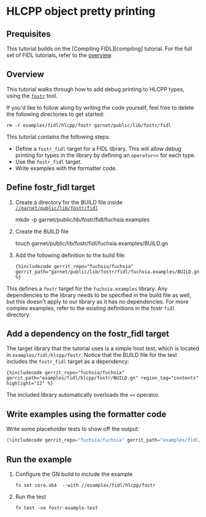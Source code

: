 # HLCPP object pretty printing

## Prequisites

This tutorial builds on the [Compiling FIDL][compiling] tutorial. For the
full set of FIDL tutorials, refer to the [overview][overview].

## Overview

This tutorial walks through how to add debug printing to HLCPP types, using the
[`fostr`][fostr-dir] tool.

If you'd like to follow along by writing the code yourself, feel
free to delete the following directories to get started:

    rm -r examples/fidl/hlcpp/fostr garnet/public/lib/fostr/fidl

This tutorial contains the following steps:

* Define a `fostr_fidl` target for a FIDL library. This will allow debug printing for
  types in the library by defining an `operator<<` for each type.
* Use the `fostr_fidl` target.
* Write examples with the formatter code.

## Define fostr_fidl target

1. Create a directory for the BUILD file inside [`//garnet/public/lib/fostr/fidl`][fostr-dir]

    mkdir -p garnet/public/lib/fostr/fidl/fuchsia.examples

2. Create the BUILD file

    touch garnet/public/lib/fostr/fidl/fuchsia.examples/BUILD.gn

3. Add the following definition to the build file:

    ```gn
    {%includecode gerrit_repo="fuchsia/fuchsia" gerrit_path="garnet/public/lib/fostr/fidl/fuchsia.examples/BUILD.gn" %}
    ```

This defines a `fostr` target for the `fuchsia.examples` library. Any
dependencies to the library needs to be specified in the build file as well, but
this doesn't apply to our library as it has no dependencies. For more complex
examples, refer to the existing definitions in the fostr `fidl` directory.

## Add a dependency on the fostr_fidl target

The target library that the tutorial uses is a simple host test, which is
located in `examples/fidl/hlcpp/fostr`. Notice that the BUILD file for the test
includes the `fostr_fidl` target as a dependency:

```gn
{%includecode gerrit_repo="fuchsia/fuchsia" gerrit_path="examples/fidl/hlcpp/fostr/BUILD.gn" region_tag="contents" highlight="12" %}
```

The included library automatically overloads the `<<` operator.

## Write examples using the formatter code

Write some placeholder tests to show off the output:

```cpp
{%includecode gerrit_repo="fuchsia/fuchsia" gerrit_path="examples/fidl/hlcpp/fostr/main.cc" region_tag="tests" %}
```

## Run the example

1. Configure the GN build to include the example

    `fx set core.x64  --with //examples/fidl/hlcpp/fostr`

2. Run the test

    `fx test -vo fostr-example-test`

<!-- xrefs -->
[fostr-dir]: /garnet/public/lib/fostr/fidl
[overview]: /docs/development/languages/fidl/tutorials/overview.md

